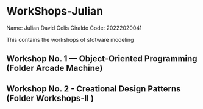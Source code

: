 # WorkShops-Julian
Name: Julian David Celis Giraldo
Code: 20222020041

This contains the workshops of sfotware modeling

## Workshop No. 1 — Object-Oriented Programming (Folder Arcade Machine)
## Workshop No. 2 - Creational Design Patterns (Folder Workshops-II )
